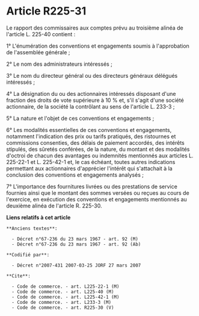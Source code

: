 # Article R225-31

Le rapport des commissaires aux comptes prévu au troisième alinéa de l'article L. 225-40 contient :

1° L'énumération des conventions et engagements soumis à l'approbation de l'assemblée générale ;

2° Le nom des administrateurs intéressés ;

3° Le nom du directeur général ou des directeurs généraux délégués intéressés ;

4° La désignation du ou des actionnaires intéressés disposant d'une fraction des droits de vote supérieure à 10 % et, s'il
s'agit d'une société actionnaire, de la société la contrôlant au sens de l'article L. 233-3 ;

5° La nature et l'objet de ces conventions et engagements ;

6° Les modalités essentielles de ces conventions et engagements, notamment l'indication des prix ou tarifs pratiqués, des
ristournes et commissions consenties, des délais de paiement accordés, des intérêts stipulés, des sûretés conférées, de la
nature, du montant et des modalités d'octroi de chacun des avantages ou indemnités mentionnés aux articles L. 225-22-1 et L.
225-42-1 et, le cas échéant, toutes autres indications permettant aux actionnaires d'apprécier l'intérêt qui s'attachait à la
conclusion des conventions et engagements analysés ;

7° L'importance des fournitures livrées ou des prestations de service fournies ainsi que le montant des sommes versées ou
reçues au cours de l'exercice, en exécution des conventions et engagements mentionnés au deuxième alinéa de l'article R.
225-30.

**Liens relatifs à cet article**

	**Anciens textes**:

	  - Décret n°67-236 du 23 mars 1967 - art. 92 (M)
	  - Décret n°67-236 du 23 mars 1967 - art. 92 (Ab)

	**Codifié par**:

	  - Décret n°2007-431 2007-03-25 JORF 27 mars 2007

	**Cite**:

	  - Code de commerce. - art. L225-22-1 (M)
	  - Code de commerce. - art. L225-40 (M)
	  - Code de commerce. - art. L225-42-1 (M)
	  - Code de commerce. - art. L233-3 (M)
	  - Code de commerce. - art. R225-30 (V)
